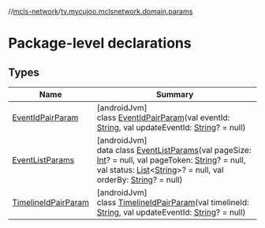 //[mcls-network](../../index.md)/[tv.mycujoo.mclsnetwork.domain.params](index.md)

# Package-level declarations

## Types

| Name | Summary |
|---|---|
| [EventIdPairParam](-event-id-pair-param/index.md) | [androidJvm]<br>class [EventIdPairParam](-event-id-pair-param/index.md)(val eventId: [String](https://kotlinlang.org/api/latest/jvm/stdlib/kotlin/-string/index.html), val updateEventId: [String](https://kotlinlang.org/api/latest/jvm/stdlib/kotlin/-string/index.html)? = null) |
| [EventListParams](-event-list-params/index.md) | [androidJvm]<br>data class [EventListParams](-event-list-params/index.md)(val pageSize: [Int](https://kotlinlang.org/api/latest/jvm/stdlib/kotlin/-int/index.html)? = null, val pageToken: [String](https://kotlinlang.org/api/latest/jvm/stdlib/kotlin/-string/index.html)? = null, val status: [List](https://kotlinlang.org/api/latest/jvm/stdlib/kotlin.collections/-list/index.html)&lt;[String](https://kotlinlang.org/api/latest/jvm/stdlib/kotlin/-string/index.html)&gt;? = null, val orderBy: [String](https://kotlinlang.org/api/latest/jvm/stdlib/kotlin/-string/index.html)? = null) |
| [TimelineIdPairParam](-timeline-id-pair-param/index.md) | [androidJvm]<br>class [TimelineIdPairParam](-timeline-id-pair-param/index.md)(val timelineId: [String](https://kotlinlang.org/api/latest/jvm/stdlib/kotlin/-string/index.html), val updateEventId: [String](https://kotlinlang.org/api/latest/jvm/stdlib/kotlin/-string/index.html)? = null) |
